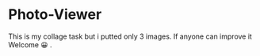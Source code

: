 # Photo-Viewer
This is my collage task but i putted only 3 images. If anyone can improve it Welcome 😀 .
